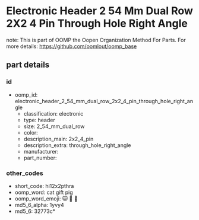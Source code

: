 # Electronic Header 2 54 Mm Dual Row 2X2 4 Pin Through Hole Right Angle  

note: This is part of OOMP the Oopen Organization Method For Parts. For more details: https://github.com/oomlout/oomp_base

##  part details





### id
* oomp_id: electronic_header_2_54_mm_dual_row_2x2_4_pin_through_hole_right_angle
  * classification: electronic
  * type: header
  * size: 2_54_mm_dual_row
  * color: 
  * description_main: 2x2_4_pin
  * description_extra: through_hole_right_angle
  * manufacturer: 
  * part_number: 

### other_codes
* short_code: hi12x2pthra
* oomp_word: cat gift pig
* oomp_word_emoji: :cat: :gift: :pig:
* md5_6_alpha: 1yvy4
* md5_6: 32773c* 